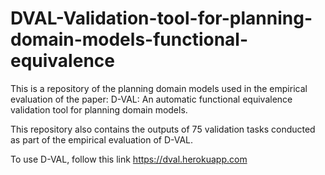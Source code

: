 # DVAL-Validation-tool-for-planning-domain-models-functional-equivalence
This is a repository of the planning domain models used in the empirical evaluation of the paper: D-VAL: An automatic functional equivalence validation tool for planning domain models.

This repository also contains the outputs of 75 validation tasks conducted as part of the empirical evaluation of D-VAL.


To use D-VAL, follow this link https://dval.herokuapp.com

